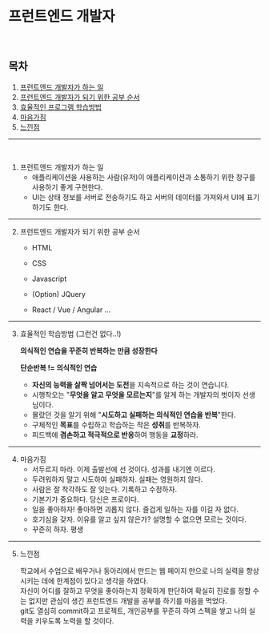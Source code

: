 # 프런트엔드 개발자

<br/>

## 목차

1. [프런트엔드 개발자가 하는 일](#a1)
2. [프런트엔드 개발자가 되기 위한 공부 순서](#a2)
3. [효율적인 프로그램 학습방법](#a3)
4. [마음가짐](#a4)
5. [느낀점](#a5)

-------------

<br/>

1. 프런트엔드 개발자가 하는 일<a id="a1"></a>
   - 애플리케이션을 사용하는 사람(유저)이 애플리케이션과 소통하기 위한 창구를 사용하기 좋게 구현한다.
   - UI는 상태 정보를 서버로 전송하기도 하고 서버의 데이터를 가져와서 UI에 표기하기도 한다.

-----

2. 프런트엔드 개발자가 되기 위한 공부 순서<a id="a2"></a>

   - HTML

   - CSS
   - Javascript
   - (Option) JQuery
   - React / Vue / Angular ...

-----------

3. 효율적인 학습방법 (그런건 없다..!)<a id="a3"></a>

   **의식적인 연습을 꾸준히 반복하는 만큼 성장한다**<br/>

   **단순반복 != 의식적인 연습**<br/>

   - **자신의 능력을 살짝 넘어서는 도전**을 지속적으로 하는 것이 연습니다.
   - 시행착오는 "**무엇을 알고 무엇을 모르는지**"를 알게 하는 개발자의 벗이자 선생님이다.
   - 몰랐던 것을 알기 위해 "**시도하고 실패하는 의식적인 연습을 반복**"한다.
   - 구체적인 **목표**를 수립하고 학습하는 작은 **성취**를 반복하자.
   - 피드백에 **겸손하고 적극적으로 반응**하여 행동을 **교정**하라.

--------

4. 마음가짐<a id="a4"></a>
   - 서두르지 마라. 이제 출발선에 선 것이다. 성과를 내기엔 이르다.
   - 두려워하지 말고 시도하여 실패하자. 실패는 영원하지 않다.
   - 사람은 잘 착각하도 잘 잊는다. 기록하고 수정하자.
   - 기본기가 중요하다. 당신은 프로이다.
   - 일을 좋아하자! 좋아하면 괴롭지 않다. 즐겁게 일하는 자를 이길 자 없다.
   - 호기심을 갖자. 이유를 알고 싶지 않은가? 설명할 수 없으면 모르는 것이다.
   - 꾸준히 하자. 평생

-----------

5. 느낀점<a id="a5"></a>

   학교에서 수업으로 배우거나 동아리에서 만드는 웹 페이지 만으로 나의 실력을 향상시키는 데에 한계점이 있다고 생각을 하였다. <br/>자신이 어디를 잘하고 무엇을 좋아하는지 정확하게 판단하여 확실히 진로를 정할 수는 없지만 관심이 생긴 프런트엔드 개발을 공부를 하기를 마음을 먹었다. <br/>git도 열심히 commit하고 프로젝트, 개인공부를 꾸준히 하여 스펙을 쌓고 나의 실력을 키우도록 노력을 할 것이다.